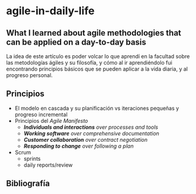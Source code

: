# agile-in-daily-life
## What I learned about agile methodologies that can be applied on a day-to-day basis

La idea de este artículo es poder volcar lo que aprendí en la facultad sobre las metodologías ágiles y su filosofía, y cómo al ir aprendiéndolo fui encontrando principios básicos que se pueden aplicar a la vida diaria, y al progreso personal.

## Principios

- El modelo en cascada y su planificación vs iteraciones pequeñas y progreso incremental
- Principios del _Agile Manifesto_
    - _**Individuals and interactions** over processes and tools_
    - _**Working software** over comprehensive documentation_
    - _**Customer collaboration** over contract negotiation_
    - _**Responding to change** over following a plan_
- Scrum
    - sprints
    - daily reports/review

## Bibliografía